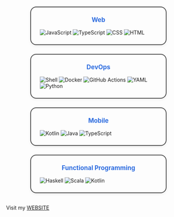 <div align="center">
		<div style="display: flex; flex-wrap: wrap; justify-content: center; gap: 24px; max-width: 900px;">
				<div style="background: transparent; border: 2px solid #444; border-radius: 16px; box-shadow: 0 2px 8px rgba(0,0,0,0.07); padding: 24px; min-width: 240px; max-width: 320px; flex: 1 1 320px;">
				<strong style="font-size: 1.2em; color: #2d6cdf;"><a href="https://github.com/ktalanda?tab=repositories&q=&type=public&language=JavaScript,TypeScript,CSS,HTML" target="_blank" style="color: #2d6cdf; text-decoration: none;">Web</a></strong><br>
				<div style="height: 16px;"></div>
				<div style="text-align: left;">
								<img src="https://img.shields.io/badge/JavaScript-F7DF1E?logo=javascript&logoColor=black" alt="JavaScript"/>
								<img src="https://img.shields.io/badge/TypeScript-3178C6?logo=typescript&logoColor=white" alt="TypeScript"/>
								<img src="https://img.shields.io/badge/CSS-1572B6?logo=css3&logoColor=white" alt="CSS"/>
								<img src="https://img.shields.io/badge/HTML-E34F26?logo=html5&logoColor=white" alt="HTML"/>
							</div>
				</div>
				<div style="background: transparent; border: 2px solid #444; border-radius: 16px; box-shadow: 0 2px 8px rgba(0,0,0,0.07); padding: 24px; min-width: 240px; max-width: 320px; flex: 1 1 320px;">
				<strong style="font-size: 1.2em; color: #2d6cdf;"><a href="https://github.com/ktalanda?tab=repositories&q=&type=public&language=Shell,Python" target="_blank" style="color: #2d6cdf; text-decoration: none;">DevOps</a></strong><br>
				<div style="height: 16px;"></div>
				<div style="text-align: left;">
								<img src="https://img.shields.io/badge/Shell-4EAA25?logo=gnu-bash&logoColor=white" alt="Shell"/>
								<img src="https://img.shields.io/badge/Docker-2496ED?logo=docker&logoColor=white" alt="Docker"/>
								<img src="https://img.shields.io/badge/GitHub%20Actions-2088FF?logo=github-actions&logoColor=white" alt="GitHub Actions"/>
								<img src="https://img.shields.io/badge/YAML-CCCCCC?logo=yaml&logoColor=black" alt="YAML"/>
								<img src="https://img.shields.io/badge/Python-3776AB?logo=python&logoColor=white" alt="Python"/>
							</div>
				</div>
			<div style="background: transparent; border: 2px solid #444; border-radius: 16px; box-shadow: 0 2px 8px rgba(0,0,0,0.07); padding: 24px; min-width: 240px; max-width: 320px; flex: 1 1 320px;">
			<strong style="font-size: 1.2em; color: #2d6cdf;"><a href="https://github.com/ktalanda?tab=repositories&q=&type=public&language=Kotlin,Java,TypeScript" target="_blank" style="color: #2d6cdf; text-decoration: none;">Mobile</a></strong><br>
			<div style="height: 16px;"></div>
			<div style="text-align: left;">
							<img src="https://img.shields.io/badge/Kotlin-7F52FF?logo=kotlin&logoColor=white" alt="Kotlin"/>
							<img src="https://img.shields.io/badge/Java-007396?logo=java&logoColor=white" alt="Java"/>
							<img src="https://img.shields.io/badge/TypeScript-3178C6?logo=typescript&logoColor=white" alt="TypeScript"/>
						</div>
			</div>
			<div style="background: transparent; border: 2px solid #444; border-radius: 16px; box-shadow: 0 2px 8px rgba(0,0,0,0.07); padding: 24px; min-width: 240px; max-width: 320px; flex: 1 1 320px;">
			<strong style="font-size: 1.2em; color: #2d6cdf;"><a href="https://github.com/ktalanda?tab=repositories&q=&type=public&language=Haskell,Scala,Kotlin" target="_blank" style="color: #2d6cdf; text-decoration: none;">Functional Programming</a></strong><br>
			<div style="height: 16px;"></div>
			<div style="text-align: left;">
							<img src="https://img.shields.io/badge/Haskell-5D4F85?logo=haskell&logoColor=white" alt="Haskell"/>
							<img src="https://img.shields.io/badge/Scala-DC322F?logo=scala&logoColor=white" alt="Scala"/>
							<img src="https://img.shields.io/badge/Kotlin-7F52FF?logo=kotlin&logoColor=white" alt="Kotlin"/>
						</div>
			</div>
	</div>
</div>
</br>


Visit my [WEBSITE](https://wavecoder.com.au)



<!--
**ktalanda/ktalanda** is a ✨ _special_ ✨ repository because its `README.md` (this file) appears on your GitHub profile.

Here are some ideas to get you started:

- 🔭 I’m currently working on ...
- 🌱 I’m currently learning ...
- 👯 I’m looking to collaborate on ...
- 🤔 I’m looking for help with ...
- 💬 Ask me about ...
- 📫 How to reach me: ...
- 😄 Pronouns: ...
- ⚡ Fun fact: ...
-->
